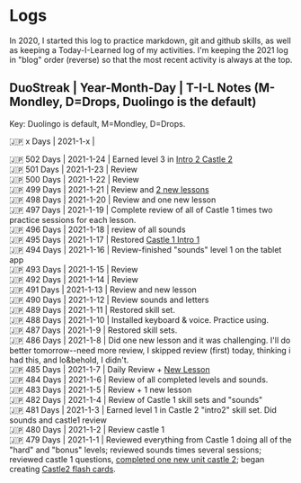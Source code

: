 # Logs

In 2020, I started this log to practice markdown, git and github skills, as well as keeping a Today-I-Learned log of my activities. I'm keeping the 2021 log in "blog" order (reverse) so that the most recent activity is always at the top. 


## DuoStreak | Year-Month-Day | T-I-L Notes (M-Mondley, D=Drops, Duolingo is the default) <br>
Key: Duolingo is default, M=Mondley, D=Drops. <br>

:jp: x Days | 2021-1-x |  <br>

:jp: 502 Days | 2021-1-24 | Earned level 3 in [Intro 2 Castle 2](https://github.com/EO4wellness/T-I-L/blob/main/polyglot/japon%C3%A9s/Castle-2/Images/2021-01-23-earned-level3-intro.jpg)<br>
:jp: 501 Days | 2021-1-23 | Review <br>
:jp: 500 Days | 2021-1-22 | Review <br>
:jp: 499 Days | 2021-1-21 |  Review and [2 new lessons](https://github.com/EO4wellness/T-I-L/blob/main/polyglot/japon%C3%A9s/Castle-2/Intro-2.md#2021-01-21-study-session) <br>
:jp: 498 Days | 2021-1-20 |  Review and one new lesson <br>
:jp: 497 Days | 2021-1-19 |  Complete review of all of Castle 1 times two practice sessions for each lesson. <br>
:jp: 496 Days | 2021-1-18 |  review of all sounds <br>
:jp: 495 Days | 2021-1-17 |  Restored [Castle 1 Intro 1](https://github.com/EO4wellness/T-I-L/edit/main/polyglot/japon%C3%A9s/Castle-1/Intro-1.md)<br>
:jp: 494 Days | 2021-1-16 | Review-finished "sounds" level 1 on the tablet app  <br>
:jp: 493 Days | 2021-1-15 | Review <br>
:jp: 492 Days | 2021-1-14 | Review <br>
:jp: 491 Days | 2021-1-13 |  Review and new lesson <br>
:jp: 490 Days | 2021-1-12 |  Review sounds and letters <br>
:jp: 489 Days | 2021-1-11 | Restored skill set. <br>
:jp: 488 Days | 2021-1-10 | Installed keyboard & voice. Practice using. <br>
:jp: 487 Days | 2021-1-9 | Restored skill sets. <br>
:jp: 486 Days | 2021-1-8 | Did one new lesson and it was challenging. I'll do better tomorrow--need more review, I skipped review (first) today, thinking i had this, and lo&behold, I didn't.  <br>
:jp: 485 Days | 2021-1-7 | Daily Review + [New Lesson](https://github.com/EO4wellness/T-I-L/blob/main/polyglot/japon%C3%A9s/Castle-2/Intro-2.md#2021-01-07-study-session) <br>
:jp: 484 Days | 2021-1-6 | Review of all completed levels and sounds. <br>
:jp: 483 Days | 2021-1-5 |  Review + 1 new lesson <br>
:jp: 482 Days | 2021-1-4 |  Review of Castle 1 skill sets and "sounds" <br>
:jp: 481 Days | 2021-1-3 |  Earned level 1 in Castle 2 "intro2" skill set.  Did sounds and castle1 review <br>
:jp: 480 Days | 2021-1-2 |  Review castle 1 <br>
:jp: 479 Days | 2021-1-1 |  Reviewed everything from Castle 1 doing all of the "hard" and "bonus" levels; reviewed sounds times several sessions; reviewed castle 1 questions, [completed one new unit castle 2](https://github.com/EO4wellness/T-I-L/blob/main/polyglot/japon%C3%A9s/Castle-2/Intro-2.md); began creating [Castle2 flash cards](https://github.com/EO4wellness/T-I-L/tree/main/polyglot/japon%C3%A9s/images/Flash-Cards-Castle2). <br>
